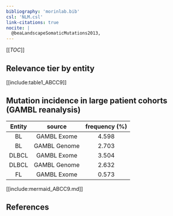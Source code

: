 ```yaml
---
bibliography: 'morinlab.bib'
csl: 'NLM.csl'
link-citations: true
nocite: |
  @beaLandscapeSomaticMutations2013, 
---
```


[[_TOC_]]




## Relevance tier by entity

[[include:table1_ABCC9]]

## Mutation incidence in large patient cohorts (GAMBL reanalysis)

|Entity|source |frequency (%)|
|:------:|:----:|:----:|
|BL|GAMBL Exome |4.598 |
|BL|GAMBL Genome |2.703 |
|DLBCL|GAMBL Exome |3.504 |
|DLBCL|GAMBL Genome |2.632 |
|FL|GAMBL Exome |0.573 |


[[include:mermaid_ABCC9.md]]

## References


